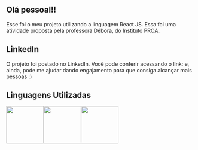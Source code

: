 <div align="center"> 
  
 
  
</div>

## Olá pessoal!!
Esse foi o meu projeto utilizando a linguagem React JS. Essa foi uma atividade proposta pela professora Débora, do Instituto PROA.

## LinkedIn 
O projeto foi postado no LinkedIn. Você pode conferir acessando o link: e, ainda, pode me ajudar dando engajamento para que consiga alcançar mais pessoas :)

## Linguagens Utilizadas         
              
<div style="display:flex">
  
  <img width=100px height=100px src="https://cdn.jsdelivr.net/gh/devicons/devicon/icons/bootstrap/bootstrap-original-wordmark.svg" height:200px width:200px />

  <img width=100px height=100px src="https://cdn.jsdelivr.net/gh/devicons/devicon/icons/react/react-original-wordmark.svg" />

  <img width=100px height=100px src="https://cdn.jsdelivr.net/gh/devicons/devicon/icons/jquery/jquery-plain-wordmark.svg" />
  
</div>
